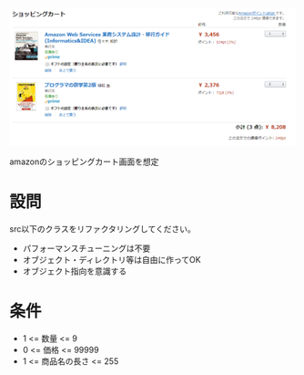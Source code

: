 ![エビフライトライアングル](image.PNG)

amazonのショッピングカート画面を想定

# 設問
src以下のクラスをリファクタリングしてください。

* パフォーマンスチューニングは不要
* オブジェクト・ディレクトリ等は自由に作ってOK
* オブジェクト指向を意識する

# 条件

* 1 <= 数量 <= 9
* 0 <= 価格 <= 99999
* 1 <= 商品名の長さ <= 255